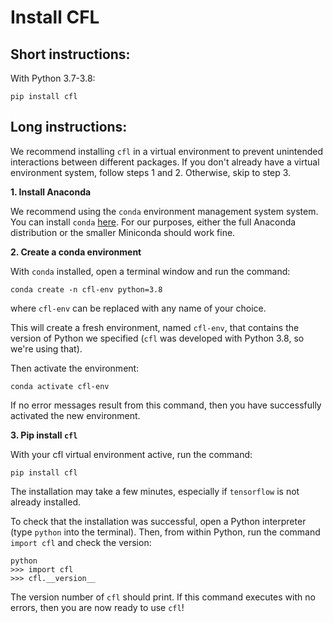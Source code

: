 # Install CFL

## Short instructions: 

With Python 3.7-3.8: 

```
pip install cfl
```

## Long instructions: 


 We recommend installing `cfl` in a virtual environment to prevent unintended
 interactions between different packages. If you don't already have a virtual
 environment system, follow steps 1 and 2. Otherwise, skip to step 3. 

**1. Install Anaconda**

We recommend using the `conda` environment management system system. You can
install `conda`
[here](https://docs.conda.io/projects/conda/en/latest/user-guide/install/). For
our purposes, either the full Anaconda distribution or the smaller Miniconda
should work fine.

**2. Create a conda environment**

With `conda` installed, open a terminal window and run the command: 

```
conda create -n cfl-env python=3.8
```

where `cfl-env` can be replaced with any name of your choice. 

This will create a fresh environment, named `cfl-env`, that contains the version
of Python we specified (`cfl` was developed with Python 3.8, so we're using
that).

Then activate the environment: 

```
conda activate cfl-env
```

If no error messages result from this command, then you have successfully
activated the new environment.


**3. Pip install `cfl`**

With your cfl virtual environment active, run the command: 

```
pip install cfl
```

The installation may take a few minutes, especially if `tensorflow` is not
already installed. 

To check that the installation was successful, open a Python interpreter (type
`python` into the terminal). Then, from within Python, run the command `import
cfl` and check the version:

```
python
>>> import cfl
>>> cfl.__version__
```
The version number of `cfl` should print. If this command executes with no
errors, then you are now ready to use `cfl`!


<!-- ### Troubleshooting 

1. "`No matching distribution found for tensorflow>=2.4.0`" 

Check that the version of Python you are using is supported by the current
version of Tensorflow (see https://www.tensorflow.org/install). If not,
upgrade/downgrade your Python version to fit. -->